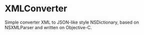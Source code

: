 XMLConverter
============

Simple converter XML to JSON-like style NSDictionary, based on NSXMLParser and written on Objective-C.
